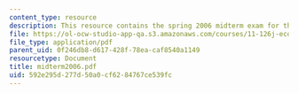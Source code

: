 ```yaml
---
content_type: resource
description: This resource contains the spring 2006 midterm exam for the course.
file: https://ol-ocw-studio-app-qa.s3.amazonaws.com/courses/11-126j-economics-of-education-spring-2007/592e295d277d50a0cf6284767ce539fc_midterm2006.pdf
file_type: application/pdf
parent_uid: 0f246db8-d617-428f-78ea-caf8540a1149
resourcetype: Document
title: midterm2006.pdf
uid: 592e295d-277d-50a0-cf62-84767ce539fc
---
```

